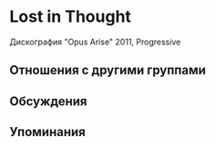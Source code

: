 # Lost in Thought

Дискография
"Opus Arise" 2011, Progressive

## Отношения с другими группами


## Обсуждения


## Упоминания


